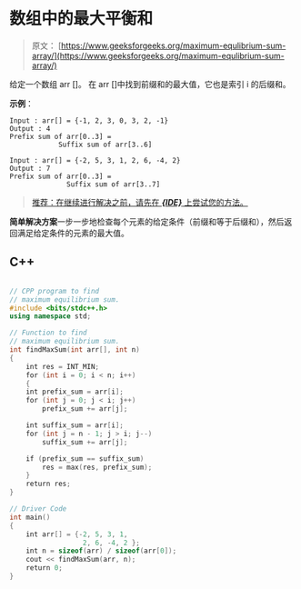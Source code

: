 # 数组中的最大平衡和

> 原文： [https://www.geeksforgeeks.org/maximum-equlibrium-sum-array/](https://www.geeksforgeeks.org/maximum-equlibrium-sum-array/)

给定一个数组 arr []。 在 arr []中找到前缀和的最大值，它也是索引 i 的后缀和。

**示例**：

```
Input : arr[] = {-1, 2, 3, 0, 3, 2, -1}
Output : 4
Prefix sum of arr[0..3] = 
            Suffix sum of arr[3..6]

Input : arr[] = {-2, 5, 3, 1, 2, 6, -4, 2}
Output : 7
Prefix sum of arr[0..3] = 
              Suffix sum of arr[3..7]

```

> [推荐：在继续进行解决之前，请先在 ***{IDE}*** 上尝试您的方法。](https://ide.geeksforgeeks.org/)

**简单解决方案**一步一步地检查每个元素的给定条件（前缀和等于后缀和），然后返回满足给定条件的元素的最大值。

## C++ 

```cpp

// CPP program to find  
// maximum equilibrium sum. 
#include <bits/stdc++.h> 
using namespace std; 

// Function to find  
// maximum equilibrium sum. 
int findMaxSum(int arr[], int n) 
{ 
    int res = INT_MIN; 
    for (int i = 0; i < n; i++) 
    { 
    int prefix_sum = arr[i]; 
    for (int j = 0; j < i; j++) 
        prefix_sum += arr[j]; 

    int suffix_sum = arr[i]; 
    for (int j = n - 1; j > i; j--) 
        suffix_sum += arr[j]; 

    if (prefix_sum == suffix_sum) 
        res = max(res, prefix_sum); 
    } 
    return res; 
} 

// Driver Code 
int main() 
{ 
    int arr[] = {-2, 5, 3, 1,  
                  2, 6, -4, 2 }; 
    int n = sizeof(arr) / sizeof(arr[0]); 
    cout << findMaxSum(arr, n); 
    return 0; 
} 

```